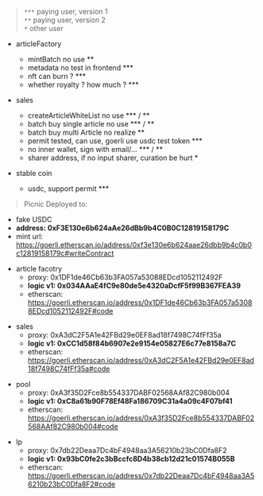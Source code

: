 > `***` paying user, version 1   
`**` paying user, version 2    
`*` other user  

- articleFactory
  - mintBatch no use ** 
  - metadata no test in frontend ***
  - nft can burn ? ***
  - whether royalty ? how much ? ***

- sales
  - createArticleWhiteList no use *** / **
  - batch buy single article no use *** / **
  - batch buy multi Article no realize **
  - permit tested, can use, goerli use usdc test token ***
  - no inner wallet, sign with email/... *** / **
  - sharer address, if no input sharer, curation be hurt *

- stable coin
  - usdc, support permit ***

> Picnic Deployed to: 

- fake USDC
- **address: 0xF3E130e6b624aAe26dBb9b4C0B0C12819158179C**  
- mint url: https://goerli.etherscan.io/address/0xf3e130e6b624aae26dbb9b4c0b0c12819158179c#writeContract

> 
- article facotry
  - proxy: 0x1DF1de46Cb63b3FA057a53088EDcd1052112492F
  - **logic v1: 0x034AAaE4fC9e80de5e4320aDcfF5f99B367FEA39**
  - etherscan: https://goerli.etherscan.io/address/0x1DF1de46Cb63b3FA057a53088EDcd1052112492F#code

> 
- sales 
  - proxy: 0xA3dC2F5A1e42FBd29e0EF8ad18f7498C74fFf35a
  - **logic v1: 0xCC1d58f84b6907e2e9154e05827E6c77e8158a7C**
  - etherscan: https://goerli.etherscan.io/address/0xA3dC2F5A1e42FBd29e0EF8ad18f7498C74fFf35a#code

> 
- pool
  - proxy: 0xA3f35D2Fce8b554337DABF02568AAf82C980b004
  - **logic v1: 0xC8a61b90F78Ef48Fa186709C31a4a09c4F07bf41**
  - etherscan: https://goerli.etherscan.io/address/0xA3f35D2Fce8b554337DABF02568AAf82C980b004#code

> 
- lp
  - proxy: 0x7db22Deaa7Dc4bF4948aa3A56210b23bC0Dfa8F2
  - **logic v1: 0x93bC0fe2c3bBccfc8D4b38cb12d21c01574B055B**
  - etherscan: https://goerli.etherscan.io/address/0x7db22Deaa7Dc4bF4948aa3A56210b23bC0Dfa8F2#code